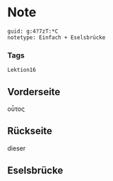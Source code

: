 # Note
```
guid: g:4?7zT:*C
notetype: Einfach + Eselsbrücke
```

### Tags
```
Lektion16
```

## Vorderseite
οὗτος

## Rückseite
dieser

## Eselsbrücke

